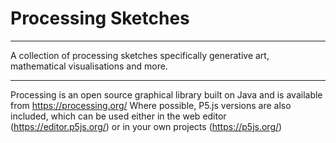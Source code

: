 # Processing Sketches

<hr />

A collection of processing sketches specifically generative art, mathematical visualisations and more. 

<hr />

Processing is an open source graphical library built on Java and is available
from https://processing.org/ Where possible, P5.js versions are also included,
which can be used either in the web editor (https://editor.p5js.org/) or in your
own projects (https://p5js.org/)
